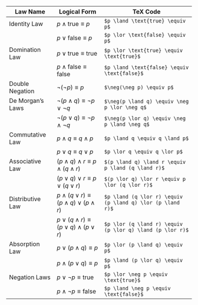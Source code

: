 | **Law Name**     | **Logical Form**                                         | **TeX Code**                                               |
| ---------------- | -------------------------------------------------------- | ---------------------------------------------------------- |
| Identity Law     | $p \land \text{true} \equiv p$                           | `$p \land \text{true} \equiv p$`                           |
|                  | $p \lor \text{false} \equiv p$                           | `$p \lor \text{false} \equiv p$`                           |
| Domination Law   | $p \lor \text{true} \equiv \text{true}$                  | `$p \lor \text{true} \equiv \text{true}$`                  |
|                  | $p \land \text{false} \equiv \text{false}$               | `$p \land \text{false} \equiv \text{false}$`               |
| Double Negation  | $\neg(\neg p) \equiv p$                                  | `$\neg(\neg p) \equiv p$`                                  |
| De Morgan’s Laws | $\neg(p \land q) \equiv \neg p \lor \neg q$              | `$\neg(p \land q) \equiv \neg p \lor \neg q$`              |
|                  | $\neg(p \lor q) \equiv \neg p \land \neg q$              | `$\neg(p \lor q) \equiv \neg p \land \neg q$`              |
| Commutative Law  | $p \land q \equiv q \land p$                             | `$p \land q \equiv q \land p$`                             |
|                  | $p \lor q \equiv q \lor p$                               | `$p \lor q \equiv q \lor p$`                               |
| Associative Law  | $(p \land q) \land r \equiv p \land (q \land r)$         | `$(p \land q) \land r \equiv p \land (q \land r)$`         |
|                  | $(p \lor q) \lor r \equiv p \lor (q \lor r)$             | `$(p \lor q) \lor r \equiv p \lor (q \lor r)$`             |
| Distributive Law | $p \land (q \lor r) \equiv (p \land q) \lor (p \land r)$ | `$p \land (q \lor r) \equiv (p \land q) \lor (p \land r)$` |
|                  | $p \lor (q \land r) \equiv (p \lor q) \land (p \lor r)$  | `$p \lor (q \land r) \equiv (p \lor q) \land (p \lor r)$`  |
| Absorption Law   | $p \lor (p \land q) \equiv p$                            | `$p \lor (p \land q) \equiv p$`                            |
|                  | $p \land (p \lor q) \equiv p$                            | `$p \land (p \lor q) \equiv p$`                            |
| Negation Laws    | $p \lor \neg p \equiv \text{true}$                       | `$p \lor \neg p \equiv \text{true}$`                       |
|                  | $p \land \neg p \equiv \text{false}$                     | `$p \land \neg p \equiv \text{false}$`                     |


